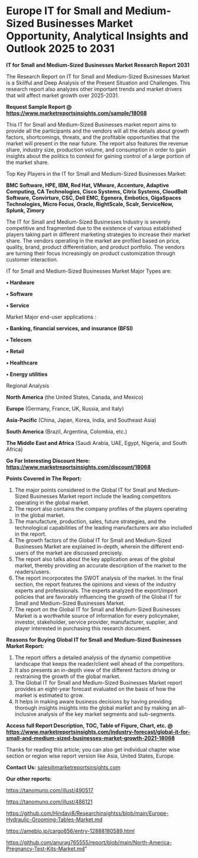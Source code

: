  # Europe IT for Small and Medium-Sized Businesses Market Opportunity, Analytical Insights and Outlook 2025 to 2031

<strong>IT for Small and Medium-Sized Businesses Market Research Report 2031</strong>

The Research Report on IT for Small and Medium-Sized Businesses Market is a Skillful and Deep Analysis of the Present Situation and Challenges. This research report also analyzes other important trends and market drivers that will affect market growth over 2025-2031.

<strong>Request Sample Report @ <a href=https://www.marketreportsinsights.com/sample/18068>https://www.marketreportsinsights.com/sample/18068</a></strong>

This IT for Small and Medium-Sized Businesses market report aims to provide all the participants and the vendors will all the details about growth factors, shortcomings, threats, and the profitable opportunities that the market will present in the near future. The report also features the revenue share, industry size, production volume, and consumption in order to gain insights about the politics to contest for gaining control of a large portion of the market share.

Top Key Players in the IT for Small and Medium-Sized Businesses Market:

<strong>BMC Software, HPE, IBM, Red Hat, VMware, Accenture, Adaptive Computing, CA Technologies, Cisco Systems, Citrix Systems, CloudBolt Software, Convirture, CSC, Dell EMC, Egenera, Embotics, GigaSpaces Technologies, Micro Focus, Oracle, RightScale, Scalr, ServiceNow, Splunk, Zimory</strong>

The IT for Small and Medium-Sized Businesses Industry is severely competitive and fragmented due to the existence of various established players taking part in different marketing strategies to increase their market share. The vendors operating in the market are profiled based on price, quality, brand, product differentiation, and product portfolio. The vendors are turning their focus increasingly on product customization through customer interaction.

IT for Small and Medium-Sized Businesses Market Major Types are:

<strong>• Hardware

• Software

• Service</strong>

Market Major end-user applications :

<strong>• Banking, financial services, and insurance (BFSI)

• Telecom

• Retail

• Healthcare

• Energy utilities</strong>

Regional Analysis

</u><strong><b>North America</b></strong> (the United States, Canada, and Mexico)

<strong><b>Europe </b></strong>(Germany, France, UK, Russia, and Italy)

<strong><b>Asia-Pacific</b></strong> (China, Japan, Korea, India, and Southeast Asia)

<strong><b>South America</b></strong> (Brazil, Argentina, Colombia, etc.)

<strong><b>The Middle East and Africa</b></strong> (Saudi Arabia, UAE, Egypt, Nigeria, and South Africa)

<strong>Go For Interesting Discount Here: <a href=https://www.marketreportsinsights.com/discount/18068>https://www.marketreportsinsights.com/discount/18068</a></strong>

<strong>Points Covered in The Report:</strong>
<ol>
  <li>The major points considered in the Global IT for Small and Medium-Sized Businesses Market report include the leading competitors operating in the global market.</li>
  <li>The report also contains the company profiles of the players operating in the global market.</li>
  <li>The manufacture, production, sales, future strategies, and the technological capabilities of the leading manufacturers are also included in the report.</li>
  <li>The growth factors of the Global IT for Small and Medium-Sized Businesses Market are explained in-depth, wherein the different end-users of the market are discussed precisely.</li>
  <li>The report also talks about the key application areas of the global market, thereby providing an accurate description of the market to the readers/users.</li>
  <li>The report incorporates the SWOT analysis of the market. In the final section, the report features the opinions and views of the industry experts and professionals. The experts analyzed the export/import policies that are favorably influencing the growth of the Global IT for Small and Medium-Sized Businesses Market.</li>
  <li>The report on the Global IT for Small and Medium-Sized Businesses Market is a worthwhile source of information for every policymaker, investor, stakeholder, service provider, manufacturer, supplier, and player interested in purchasing this research document.</li>
</ol>
<strong>Reasons for Buying Global IT for Small and Medium-Sized Businesses Market Report:</strong>

<ol>
  <li>The report offers a detailed analysis of the dynamic competitive landscape that keeps the reader/client well ahead of the competitors.</li>
  <li>It also presents an in-depth view of the different factors driving or restraining the growth of the global market.</li>
  <li>The Global IT for Small and Medium-Sized Businesses Market report provides an eight-year forecast evaluated on the basis of how the market is estimated to grow.</li>
  <li>It helps in making aware business decisions by having providing thorough insights insights into the global market and by making an all-inclusive analysis of the key market segments and sub-segments.</li>
</ol>
<strong>Access full Report Description, TOC, Table of Figure, Chart, etc. @ <a href=https://www.marketreportsinsights.com/industry-forecast/global-it-for-small-and-medium-sized-businesses-market-growth-2021-18068>https://www.marketreportsinsights.com/industry-forecast/global-it-for-small-and-medium-sized-businesses-market-growth-2021-18068</a></strong>


Thanks for reading this article; you can also get individual chapter wise section or region wise report version like Asia, United States, Europe.

<strong>Contact Us:</strong>
sales@marketreportsinsights.com

<strong>Our other reports:</strong>

<a href=https://tanomuno.com/illust/490517>https://tanomuno.com/illust/490517</a>

<a href=https://tanomuno.com/illust/486121>https://tanomuno.com/illust/486121</a>

<a href=https://github.com/Hindavi8/Researchinsightss/blob/main/Europe-Hydraulic-Grooming-Tables-Market.md>https://github.com/Hindavi8/Researchinsightss/blob/main/Europe-Hydraulic-Grooming-Tables-Market.md</a>

<a href=https://ameblo.jp/cargo656/entry-12888180589.html>https://ameblo.jp/cargo656/entry-12888180589.html</a>

<a href=https://github.com/anurag765555/report/blob/main/North-America-Pregnancy-Test-Kits-Market.md>https://github.com/anurag765555/report/blob/main/North-America-Pregnancy-Test-Kits-Market.md</a>"
